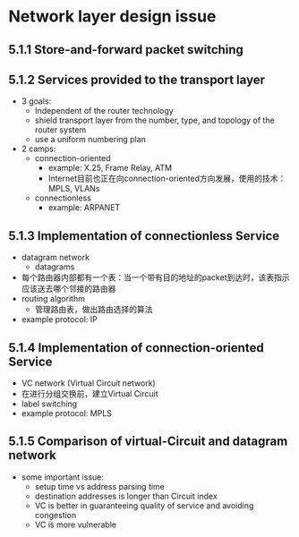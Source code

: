 # Network layer design issue

## 5.1.1 Store-and-forward packet switching

## 5.1.2 Services provided to the transport layer

- 3 goals:
  - Independent of the router technology
  - shield transport layer from the number, type, and topology of the router system
  - use a uniform numbering plan
- 2 camps:
  - connection-oriented
    - example: X.25, Frame Relay, ATM
    - Internet目前也正在向connection-oriented方向发展，使用的技术：MPLS, VLANs
  - connectionless
    - example: ARPANET
## 5.1.3 Implementation of connectionless Service
- datagram network
  - datagrams
- 每个路由器内部都有一个表：当一个带有目的地址的packet到达时，该表指示应该送去哪个邻接的路由器
- routing algorithm
  - 管理路由表，做出路由选择的算法
- example protocol: IP
## 5.1.4 Implementation of connection-oriented Service
- VC network (Virtual Circuit network)
- 在进行分组交换前，建立Virtual Circuit
- label switching
- example protocol: MPLS
## 5.1.5 Comparison of virtual-Circuit and datagram network
- some important issue:
  - setup time vs address parsing time
  - destination addresses is longer than Circuit index
  - VC is better in guaranteeing quality of service and avoiding congestion
  - VC is more vulnerable
